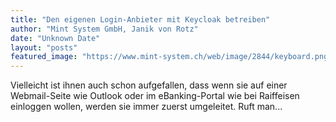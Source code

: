 ```yaml
---
title: "Den eigenen Login-Anbieter mit Keycloak betreiben"
author: "Mint System GmbH, Janik von Rotz"
date: "Unknown Date"
layout: "posts"
featured_image: "https://www.mint-system.ch/web/image/2844/keyboard.png"
---
```


Vielleicht ist ihnen auch schon aufgefallen, dass wenn sie auf einer Webmail-Seite wie Outlook oder im eBanking-Portal wie bei Raiffeisen einloggen wollen, werden sie immer zuerst umgeleitet. Ruft man...

